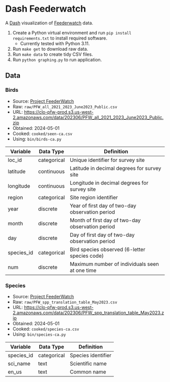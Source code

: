 # Dash Feederwatch

A [Dash][dash] visualization of [Feederwatch][feederwatch] data.

1.  Create a Python virtual environment and run `pip install requirements.txt` to install required software.
    -   Currently tested with Python 3.11.
1.  Run `make get` to download raw data.
1.  Run `make data` to create tidy CSV files.
1.  Run `python graphing.py` to run application.

## Data

### Birds

- Source: [Project FeederWatch][feederwatch]
- Raw: `raw/PFW_all_2021_2023_June2023_Public.csv`
- URL: <https://clo-pfw-prod.s3.us-west-2.amazonaws.com/data/202306/PFW_all_2021_2023_June2023_Public.zip>
- Obtained: 2024-05-01
- Cooked: `cooked/seen-ca.csv`
- Using: `bin/birds-ca.py`

| Variable   | Data Type   | Definition                                       |
| ---------- | ----------- | ------------------------------------------------ |
| loc_id     | categorical | Unique identifier for survey site                |
| latitude   | continuous  | Latitude in decimal degrees for survey site      |
| longitude  | continuous  | Longitude in decimal degrees for survey site     |
| region     | categorical | Site region identifier                           |
| year       | discrete    | Year of first day of two-day observation period  |
| month      | discrete    | Month of first day of two-day observation period |
| day        | discrete    | Day of first day of two-day observation period   |
| species_id | categorical | Bird species observed (6-letter species code)    |
| num        | discrete    | Maximum number of individuals seen at one time   |

### Species

- Source: [Project FeederWatch][feederwatch]
- Raw: `raw/PFW_spp_translation_table_May2023.csv`
- URL: <https://clo-pfw-prod.s3.us-west-2.amazonaws.com/data/202306/PFW_spp_translation_table_May2023.zip>
- Obtained: 2024-05-01
- Cooked: `cooked/species-ca.csv`
- Using: `bin/species-ca.py`

| Variable   | Data Type   | Definition         |
| ---------- | ----------- | ------------------ |
| species_id | categorical | Species identifier |
| sci_name   | text        | Scientific name    |
| en_us      | text        | Common name        |

[dash]: https://dash.plotly.com
[feederwatch]: https://feederwatch.org

